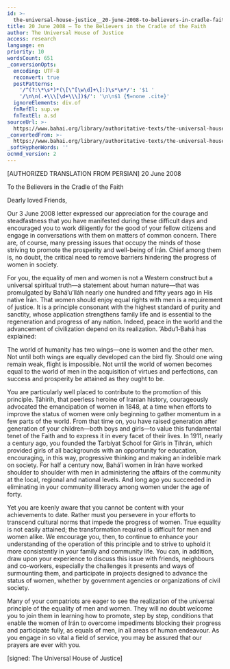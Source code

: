 ```yaml
---
id: >-
  the-universal-house-justice__20-june-2008-to-believers-in-cradle-faith__4051450391__en
title: 20 June 2008 – To the Believers in the Cradle of the Faith
author: The Universal House of Justice
access: research
language: en
priority: 10
wordsCount: 651
_conversionOpts:
  encoding: UTF-8
  reconvert: true
  postPatterns:
    '/^(?:\*\s*)*(\[\^[\w\d]+\]:)\s*\n*/': '$1 '
    '/\n\n(.+\\\[\d+\\\])$/': '\n\n$1 {¶=none .cite}'
  ignoreElements: div.of
  fnRefEl: sup.ve
  fnTextEl: a.sd
sourceUrl: >-
  https://www.bahai.org/library/authoritative-texts/the-universal-house-of-justice/messages/20080620_001/20080620_001.xhtml
_convertedFrom: >-
  https://www.bahai.org/library/authoritative-texts/the-universal-house-of-justice/messages/20080620_001/20080620_001.xhtml
_softHyphenWords: ''
ocnmd_version: 2
---
```

\[AUTHORIZED TRANSLATION FROM PERSIAN\]
20 June 2008

To the Believers in the Cradle of the Faith

Dearly loved Friends,

Our 3 June 2008 letter expressed our appreciation for the courage and steadfastness that you have manifested during these difficult days and encouraged you to work diligently for the good of your fellow citizens and engage in conversations with them on matters of common concern. There are, of course, many pressing issues that occupy the minds of those striving to promote the prosperity and well-being of Írán. Chief among them is, no doubt, the critical need to remove barriers hindering the progress of women in society.

For you, the equality of men and women is not a Western construct but a universal spiritual truth—a statement about human nature—that was promulgated by Bahá’u’lláh nearly one hundred and fifty years ago in His native Írán. That women should enjoy equal rights with men is a requirement of justice. It is a principle consonant with the highest standard of purity and sanctity, whose application strengthens family life and is essential to the regeneration and progress of any nation. Indeed, peace in the world and the advancement of civilization depend on its realization. ‘Abdu’l‑Bahá has explained:

The world of humanity has two wings—one is women and the other men. Not until both wings are equally developed can the bird fly. Should one wing remain weak, flight is impossible. Not until the world of women becomes equal to the world of men in the acquisition of virtues and perfections, can success and prosperity be attained as they ought to be.

You are particularly well placed to contribute to the promotion of this principle. Ṭáhirih, that peerless heroine of Iranian history, courageously advocated the emancipation of women in 1848, at a time when efforts to improve the status of women were only beginning to gather momentum in a few parts of the world. From that time on, you have raised generation after generation of your children—both boys and girls—to value this fundamental tenet of the Faith and to express it in every facet of their lives. In 1911, nearly a century ago, you founded the Tarbíyat School for Girls in Ṭihrán, which provided girls of all backgrounds with an opportunity for education, encouraging, in this way, progressive thinking and making an indelible mark on society. For half a century now, Bahá’í women in Írán have worked shoulder to shoulder with men in administering the affairs of the community at the local, regional and national levels. And long ago you succeeded in eliminating in your community illiteracy among women under the age of forty.

Yet you are keenly aware that you cannot be content with your achievements to date. Rather must you persevere in your efforts to transcend cultural norms that impede the progress of women. True equality is not easily attained; the transformation required is difficult for men and women alike. We encourage you, then, to continue to enhance your understanding of the operation of this principle and to strive to uphold it more consistently in your family and community life. You can, in addition, draw upon your experience to discuss this issue with friends, neighbours and co-workers, especially the challenges it presents and ways of surmounting them, and participate in projects designed to advance the status of women, whether by government agencies or organizations of civil society.

Many of your compatriots are eager to see the realization of the universal principle of the equality of men and women. They will no doubt welcome you to join them in learning how to promote, step by step, conditions that enable the women of Írán to overcome impediments blocking their progress and participate fully, as equals of men, in all areas of human endeavour. As you engage in so vital a field of service, you may be assured that our prayers are ever with you.

\[signed: The Universal House of Justice\]
